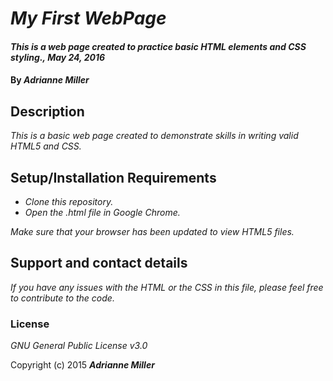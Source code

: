 # _My First WebPage_

#### _This is a web page created to practice basic HTML elements and CSS styling., May 24, 2016_

#### By _**Adrianne Miller**_

## Description

_This is a basic web page created to demonstrate skills in writing valid HTML5 and CSS._

## Setup/Installation Requirements

* _Clone this repository._
* _Open the .html file in Google Chrome._

_Make sure that your browser has been updated to view HTML5 files._

## Support and contact details

_If you have any issues with the HTML or the CSS in this file, please feel free to contribute to the code._

### License

*GNU General Public License v3.0*

Copyright (c) 2015 **_Adrianne Miller_**